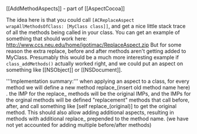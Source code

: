 [[AddMethodAspects]] - part of [[AspectCocoa]]

The idea here is that you could call <code>[ACReplaceAspect wrapAllMethodsOfClass: [MyClass class]]</code>, and get a nice little stack trace of all the methods being called in your class.  You can get an example of something that should work here: http://www.ccs.neu.edu/home/igotimac/ReplaceAspect.zip  But for some reason the extra replace, before and after methods aren't getting added to MyClass.  Presumably this would be a much more interesting example if <code>class_addMethods()</code> actually worked right, and we could put an aspect on something like [[NSObject]] or [[NSDocument]].

'''Implementation summary:'''  when applying an aspect to a class, for every method we will define a new method replace_(insert old method name here) . the IMP for the replace_ methods will be the original IMPs, and the IMPs for the orginal methods will be defined "replacement" methods that call before, after, and call something like [self replace_(original)] to get the original method.  This should also allow adding additional aspects, resulting in methods with additional replace_ prepended to the method name. (we have not yet accounted for adding multiple before/after methods)